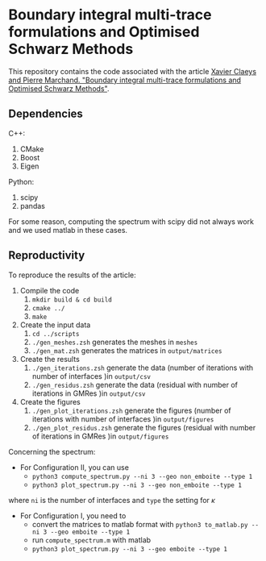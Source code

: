 # Boundary integral multi-trace formulations and Optimised Schwarz Methods

This repository contains the code associated with the article [Xavier Claeys and Pierre Marchand. "Boundary integral multi-trace formulations and Optimised Schwarz Methods"](https://hal.inria.fr/hal-01921113/document).

## Dependencies

C++:

1. CMake
2. Boost
3. Eigen

Python:

1. scipy
2. pandas

For some reason, computing the spectrum with scipy did not always work and we used matlab in these cases.

## Reproductivity

To reproduce the results of the article:
1. Compile the code
   1. `mkdir build & cd build`
   2. `cmake ../`
   3. `make`
2. Create the input data
   1. `cd ../scripts`
   2. `./gen_meshes.zsh` generates the meshes in `meshes`
   3. `./gen_mat.zsh` generates the matrices in `output/matrices`
3. Create the results
   1. `./gen_iterations.zsh` generate the data (number of iterations with number of interfaces )in `output/csv`
   2. `./gen_residus.zsh` generate the data (residual with number of iterations in GMRes )in `output/csv`
4. Create the figures
   1. `./gen_plot_iterations.zsh` generate the figures (number of iterations with number of interfaces )in `output/figures`
   2. `./gen_plot_residus.zsh` generate the figures (residual with number of iterations in GMRes )in `output/figures`

Concerning the spectrum:

- For Configuration II, you can use
  - `python3 compute_spectrum.py --ni 3 --geo non_emboite --type 1`
  - `python3 plot_spectrum.py --ni 3 --geo non_emboite --type 1`

where `ni` is the number of interfaces and `type` the setting for $\kappa$

- For Configuration I, you need to 
  - convert the matrices to matlab format with `python3 to_matlab.py --ni 3 --geo emboite --type 1`
  - run `compute_spectrum.m` with matlab
  - `python3 plot_spectrum.py --ni 3 --geo emboite --type 1`